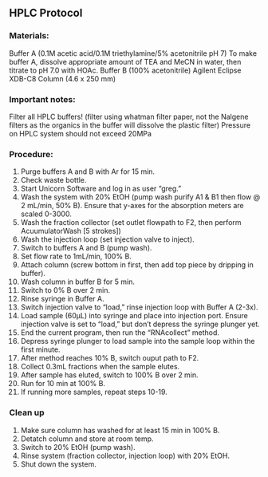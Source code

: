 ## HPLC Protocol

### Materials:
Buffer A (0.1M acetic acid/0.1M triethylamine/5% acetonitrile pH 7)
To make buffer A, dissolve appropriate amount of TEA and MeCN in water, then titrate to pH 7.0 with HOAc.
Buffer B (100% acetonitrile)
Agilent Eclipse XDB-C8 Column (4.6 x 250 mm)

### Important notes:
Filter all HPLC buffers! (filter using whatman filter paper, not the Nalgene filters as the organics in the buffer will dissolve the plastic filter)
Pressure on HPLC system should not exceed 20MPa

### Procedure:
1.	Purge buffers A and B with Ar for 15 min.
2.	Check waste bottle.
3.	Start Unicorn Software and log in as user “greg.”
4.	Wash the system with 20% EtOH (pump wash purify A1 & B1 then flow @ 2 mL/min, 50% B).  Ensure that y-axes for the absorption meters are scaled 0-3000.
5.	Wash the fraction collector (set outlet flowpath to F2, then perform AcuumulatorWash [5 strokes])
6.	Wash the injection loop (set injection valve to inject).
7.	Switch to buffers A and B (pump wash).
8.	Set flow rate to 1mL/min, 100% B.
9.	Attach column (screw bottom in first, then add top piece by dripping in buffer).
10.	Wash column in buffer B for 5 min.
11.	Switch to 0% B over 2 min.
12.	Rinse syringe in Buffer A.
13.	Switch injection valve to “load,” rinse injection loop with Buffer A (2-3x).
14.	Load sample (60µL) into syringe and place into injection port.  Ensure injection valve is set to “load,” but don’t depress the syringe plunger yet.
15.	End the current program, then run the “RNAcollect” method.
16.	Depress syringe plunger to load sample into the sample loop within the first minute.
17.	After method reaches 10% B, switch ouput path to F2.
18.	Collect 0.3mL fractions when the sample elutes.
19.	After sample has eluted, switch to 100% B over 2 min.
20.	Run for 10 min at 100% B.
21.	If running more samples, repeat steps 10-19.

### Clean up
1.	Make sure column has washed for at least 15 min in 100% B.
2.	Detatch column and store at room temp.
3.	Switch to 20% EtOH (pump wash).
4.	Rinse system (fraction collector, injection loop) with 20% EtOH.
5.	Shut down the system.